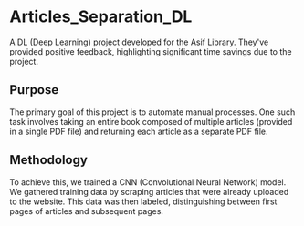 
# Articles_Separation_DL
A DL (Deep Learning) project developed for the Asif Library. They've provided positive feedback, highlighting significant time savings due to the project.

## Purpose
The primary goal of this project is to automate manual processes. One such task involves taking an entire book composed of multiple articles (provided in a single PDF file) and returning each article as a separate PDF file.

## Methodology
To achieve this, we trained a CNN (Convolutional Neural Network) model. We gathered training data by scraping articles that were already uploaded to the website. This data was then labeled, distinguishing between first pages of articles and subsequent pages.
